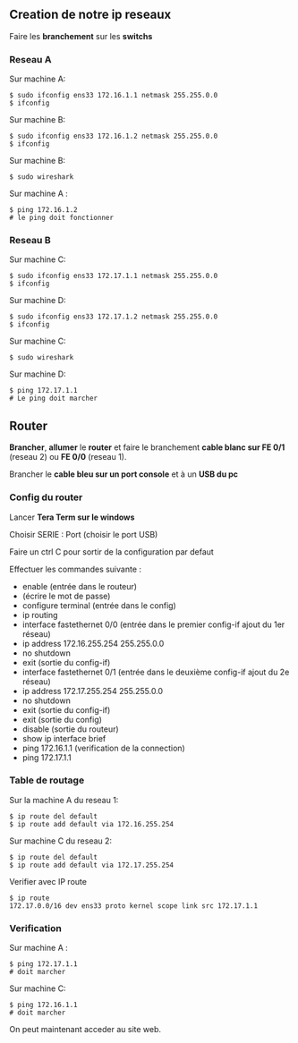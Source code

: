 
## __Creation de notre ip reseaux__

Faire les **branchement** sur les **switchs**

### Reseau A

Sur machine  A:

```shell
$ sudo ifconfig ens33 172.16.1.1 netmask 255.255.0.0
$ ifconfig
```

Sur machine B:

```shell
$ sudo ifconfig ens33 172.16.1.2 netmask 255.255.0.0
$ ifconfig
```

Sur machine B:

```shell
$ sudo wireshark
```

Sur machine A :

```shell
$ ping 172.16.1.2
# le ping doit fonctionner
```

### Reseau B

Sur machine C:

```shell
$ sudo ifconfig ens33 172.17.1.1 netmask 255.255.0.0
$ ifconfig
```

Sur machine D:

```shell
$ sudo ifconfig ens33 172.17.1.2 netmask 255.255.0.0
$ ifconfig
```

Sur machine C:

```shell
$ sudo wireshark
```

Sur machine D:

```shell
$ ping 172.17.1.1
# Le ping doit marcher
```


## __Router__

**Brancher**, **allumer** le **router** et faire le branchement **cable blanc sur FE 0/1** (reseau 2) ou **FE 0/0** (reseau 1).

Brancher le **cable bleu sur un port console** et à un **USB du pc**

### Config du router

Lancer **Tera Term sur le windows**

Choisir SERIE : Port (choisir le port USB)

Faire un ctrl C pour sortir de la configuration par defaut

Effectuer les commandes suivante :

- enable (entrée dans le routeur)
- (écrire le mot de passe)
- configure terminal (entrée dans le config)
- ip routing
- interface fastethernet 0/0 (entrée dans le premier config-if ajout du 1er réseau)
- ip address 172.16.255.254 255.255.0.0
- no shutdown
- exit (sortie du config-if)
- interface fastethernet 0/1 (entrée dans le deuxième config-if ajout du 2e réseau)
- ip address 172.17.255.254 255.255.0.0
- no shutdown
- exit (sortie du config-if)
- exit (sortie du config)
- disable (sortie du routeur)
- show ip interface brief
- ping 172.16.1.1 (verification de la connection)
- ping 172.17.1.1

### Table de routage

Sur la machine A du reseau 1:

```shell
$ ip route del default
$ ip route add default via 172.16.255.254
```

Sur machine C du reseau 2:

```shell
$ ip route del default
$ ip route add default via 172.17.255.254
```

Verifier avec IP route

```shell
$ ip route
172.17.0.0/16 dev ens33 proto kernel scope link src 172.17.1.1
```

### Verification

Sur machine A :

```shell
$ ping 172.17.1.1
# doit marcher
```

Sur machine C:

```shell
$ ping 172.16.1.1
# doit marcher
```

On peut maintenant acceder au site web.

